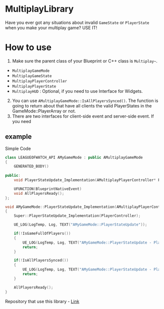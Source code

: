 # MultiplayLibrary
Have you ever got any situations about invalid `GameState` or `PlayerState` when you make your multiplay game? USE IT!

# How to use
1. Make sure the parent class of your Blueprint or C++ class is `Multiplay~`.
  - `MultiplayGameMode`
  - `MultiplayGameState`
  - `MultiplayPlayerController`
  - `MultiplayPlayerState`
  - `MultiplayHUD` : Optional, if you need to use Interface for Widgets.
2. You can use `AMultiplayGameMode::IsAllPlayersSynced()`. The function is going to return about that have all clients the valid PlayerStates in the GameMode::PlayerArray or not.
3. There are two interfaces for client-side event and server-side event. If you need 

## example
Simple Code
```C++
class LEAGUEOFWATCH_API AMyGameMode : public AMultiplayGameMode
{
	GENERATED_BODY()
	
public:
	void PlayerStateUpdate_Implementation(AMultiplayPlayerController* PlayerController) override;

	UFUNCTION(BlueprintNativeEvent)
	void AllPlayersReady();
};

void AMyGameMode::PlayerStateUpdate_Implementation(AMultiplayPlayerController* PlayerController)
{
	Super::PlayerStateUpdate_Implementation(PlayerController);

	UE_LOG(LogTemp, Log, TEXT("AMyGameMode::PlayerStateUpdate"));

	if(!IsGameFullOfPlayers())
	{
		UE_LOG(LogTemp, Log, TEXT("AMyGameMode::PlayerStateUpdate - Players are not full"));
		return;
	}

	if(!IsAllPlayersSynced())
	{
		UE_LOG(LogTemp, Log, TEXT("AMyGameMode::PlayerStateUpdate - Players are not syncronized"));
		return;
	}

	AllPlayersReady();
}
```
Repository that use this library - [Link](https://github.com/kjinwoo12/UE5Game_LeagueOfWatch)
